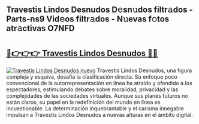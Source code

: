 ## Travestis Lindos Desnudos D𝚎sn𝚞dos filtr𝚊dos - Parts-ns9 Vid𝚎os filtr𝚊dos - N𝚞evas f𝚘tos atr𝚊ctivas O7NFD

# <h2><a href="http://mb628w0.tromn.icu/?c=Travestis+Lindos+Desnudos">🔗👉👉👉 Travestis Lindos Desnudos 🔗🔗</a></h2>

[![Travestis Lindos Desnudos nuevo](https://i.imgur.com/pEAQMta.gif)](http://mb628w0.tromn.icu/?c=Travestis+Lindos+Desnudos)
Travestis Lindos Desnudos, una figura compleja y esquiva, desafía la clasificación directa. Su enfoque poco convencional de la autorrepresentación en línea ha atraído y ofendido a los espectadores, estimulando debates sobre moralidad, privacidad y las complejidades de las sociedades virtuales. Aunque sus planes futuros no están claros, su papel en la redefinición del mundo en línea es incuestionable. La determinación inquebrantable y el carisma innegable impulsan a Travestis Lindos Desnudos a nuevas alturas en el ámbito digital.
